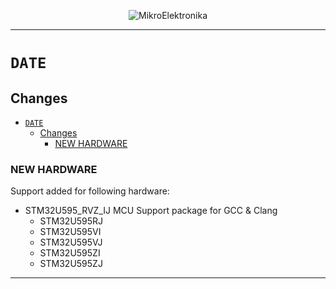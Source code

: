 <p align="center">
  <img src="http://www.mikroe.com/img/designs/beta/logo_small.png?raw=true" alt="MikroElektronika"/>
</p>

---

# `DATE`

## Changes

- [`DATE`](#date)
  - [Changes](#changes)
    - [NEW HARDWARE](#new-hardware)

### NEW HARDWARE

Support added for following hardware:

+ STM32U595_RVZ_IJ MCU Support package for GCC & Clang
  + STM32U595RJ
  + STM32U595VI
  + STM32U595VJ
  + STM32U595ZI
  + STM32U595ZJ

---

